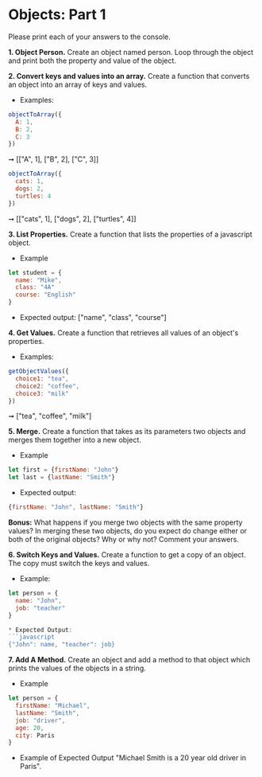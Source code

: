 # Objects: Part 1

Please print each of your answers to the console.

**1. Object Person.**
Create an object named person. Loop through the object and print both the property and value of the object. 

**2. Convert keys and values into an array.** 
Create a function that converts an object into an array of keys and values. 
* Examples:
```javascript
objectToArray({
  A: 1,
  B: 2,
  C: 3
}) 
```
➞ [["A", 1], ["B", 2], ["C", 3]]

```javascript
objectToArray({
  cats: 1,
  dogs: 2, 
  turtles: 4
}) 
```
➞ [["cats", 1], ["dogs", 2], ["turtles", 4]] 

**3. List Properties.**
Create a function that lists the properties of a javascript object. 
* Example
```javascript
let student = {
  name: "Mike", 
  class: "4A" 
  course: "English"
}
```
* Expected output: 
["name", "class", "course"]

**4. Get Values.** 
Create a function that retrieves all values of an object's properties. 
* Examples:
```javascript
getObjectValues({
  choice1: "tea",
  choice2: "coffee",
  choice3: "milk"
})
```
➞ ["tea", "coffee", "milk"] 

**5. Merge.**
Create a function that takes as its parameters two objects and merges them together into a new object. 
* Example
```javascript
let first = {firstName: "John"}
let last = {lastName: "Smith"}
```
* Expected output:
```javascript
{firstName: "John", lastName: "Smith"}
```
**Bonus:** What happens if you merge two objects with the same property values? In merging these two objects, do you expect do change either or both of the original objects? Why or why not? Comment your answers.

**6. Switch Keys and Values.**
Create a function to get a copy of an object. The copy must switch the keys and values.
* Example: 
```javascript
let person = {
  name: "John", 
  job: "teacher"
}
```
```javascript
* Expected Output: 
```javascript 
{"John": name, "teacher": job} 
```

**7. Add A Method.**
Create an object and add a method to that object which prints the values of the objects in a string. 
* Example
```javascript
let person = {
  firstName: "Michael",
  lastName: "Smith", 
  job: "driver",
  age: 20, 
  city: Paris
}
```
* Example of Expected Output 
"Michael Smith is a 20 year old driver in Paris".

